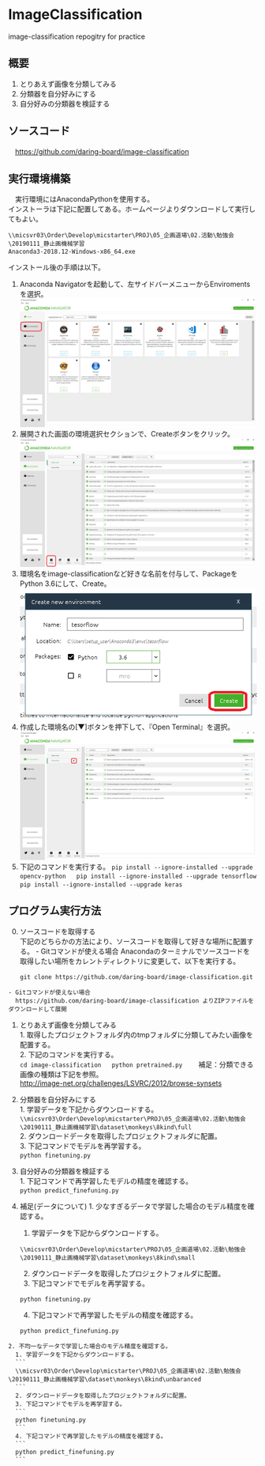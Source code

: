 # ImageClassification
image-classification repogitry for practice

## 概要
 1. とりあえず画像を分類してみる
 2. 分類器を自分好みにする
 3. 自分好みの分類器を検証する

## ソースコード
　https://github.com/daring-board/image-classification

## 実行環境構築
　実行環境にはAnacondaPythonを使用する。  
  インストーラは下記に配置してある。ホームページよりダウンロードして実行してもよい。
  ```
  \\micsvr03\Order\Develop\micstarter\PROJ\05_企画道場\02.活動\勉強会\20190111_静止画機械学習
  Anaconda3-2018.12-Windows-x86_64.exe
  ```
  インストール後の手順は以下。
  1. Anaconda Navigatorを起動して、左サイドバーメニューからEnviromentsを選択。
  ![図1](docs/0_1.png)
  2. 展開された画面の環境選択セクションで、Createボタンをクリック。
  ![図2](docs/0_2.png)
  3. 環境名をimage-classificationなど好きな名前を付与して、PackageをPython 3.6にして、Create。
  ![図3](docs/0_3.png)
  4. 作成した環境名の[▼]ボタンを押下して、『Open Terminal』を選択。
  ![図4](docs/0_4.png)
  5. 下記のコマンドを実行する。
    ```
    pip install --ignore-installed --upgrade opencv-python  
    pip install --ignore-installed --upgrade tensorflow  
    pip install --ignore-installed --upgrade keras  
    ```

## プログラム実行方法
  0. ソースコードを取得する  
    下記のどちらかの方法により、ソースコードを取得して好きな場所に配置する。
    - Gitコマンドが使える場合
      Anacondaのターミナルでソースコードを取得したい場所をカレントディレクトリに変更して、以下を実行する。
      ```
      git clone https://github.com/daring-board/image-classification.git  
      ```
    - Gitコマンドが使えない場合  
      https://github.com/daring-board/image-classification よりZIPファイルをダウンロードして展開  

  1. とりあえず画像を分類してみる  
    1. 取得したプロジェクトフォルダ内のtmpフォルダに分類してみたい画像を配置する。  
    2. 下記のコマンドを実行する。    
    ```
    cd image-classification  
    python pretrained.py    
    ```
    補足：分類できる画像の種類は下記を参照。  
    http://image-net.org/challenges/LSVRC/2012/browse-synsets

  2. 分類器を自分好みにする  
    1. 学習データを下記からダウンロードする。  
    ```
    \\micsvr03\Order\Develop\micstarter\PROJ\05_企画道場\02.活動\勉強会\20190111_静止画機械学習\dataset\monkeys\8kind\full
    ```  
    2. ダウンロードデータを取得したプロジェクトフォルダに配置。  
    3. 下記コマンドでモデルを再学習する。  
    ```
    python finetuning.py
    ```

  3. 自分好みの分類器を検証する  
    1. 下記コマンドで再学習したモデルの精度を確認する。  
    ```
    python predict_finefuning.py
    ```

  4. 補足(データについて)
    1. 少なすぎるデータで学習した場合のモデル精度を確認する。
      1. 学習データを下記からダウンロードする。  
      ```
      \\micsvr03\Order\Develop\micstarter\PROJ\05_企画道場\02.活動\勉強会\20190111_静止画機械学習\dataset\monkeys\8kind\small
      ```
      2. ダウンロードデータを取得したプロジェクトフォルダに配置。  
      3. 下記コマンドでモデルを再学習する。  
      ```
      python finetuning.py
      ```
      4. 下記コマンドで再学習したモデルの精度を確認する。  
      ```
      python predict_finefuning.py
      ```
    2. 不均一なデータで学習した場合のモデル精度を確認する。
      1. 学習データを下記からダウンロードする。  
      ```
      \\micsvr03\Order\Develop\micstarter\PROJ\05_企画道場\02.活動\勉強会\20190111_静止画機械学習\dataset\monkeys\8kind\unbaranced
      ```  
      2. ダウンロードデータを取得したプロジェクトフォルダに配置。  
      3. 下記コマンドでモデルを再学習する。  
      ```
      python finetuning.py
      ```
      4. 下記コマンドで再学習したモデルの精度を確認する。  
      ```
      python predict_finefuning.py
      ```
